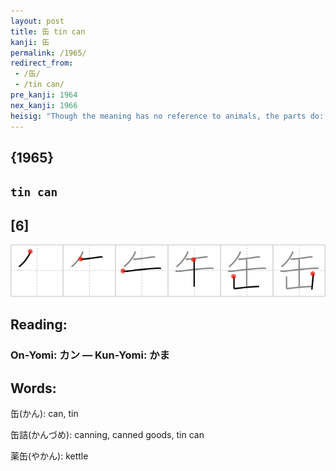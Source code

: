 ```yaml
---
layout: post
title: 缶 tin can
kanji: 缶
permalink: /1965/
redirect_from:
 - /缶/
 - /tin can/
pre_kanji: 1964
nex_kanji: 1966
heisig: "Though the meaning has no reference to animals, the parts do: <i>horse</i> with a <i>mountain</i> underneath."
---
```


## {1965}

## `tin can`

## [6]

<div class="stroke"><img src="../images/E7BCB6.png" /></div>

## Reading:

### On-Yomi: カン &mdash; Kun-Yomi: かま

## Words:

缶(かん): can, tin

缶詰(かんづめ): canning, canned goods, tin can

薬缶(やかん): kettle
